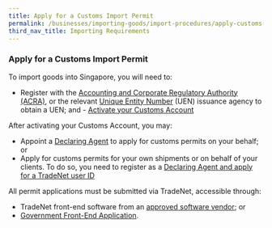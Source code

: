 ```yaml
---
title: Apply for a Customs Import Permit
permalink: /businesses/importing-goods/import-procedures/apply-customs-import-permit
third_nav_title: Importing Requirements
---
```


### Apply for a Customs Import Permit
    
 To import goods into Singapore, you will need to:
    
   -   Register with the [Accounting and Corporate Regulatory Authority (ACRA)](http://www.acra.gov.sg/), or the relevant [Unique Entity Number](http://www.uen.gov.sg/) (UEN) issuance agency to obtain a UEN; and    -   [Activate your Customs Account](https://www.tradenet.gov.sg/TN41EFORM/tds/sp/splogin.do?action=init_acct)
    
   After activating your Customs Account, you may:
    
   -   Appoint a [Declaring Agent](/businesses/resources/directories-of-service-providers/list-of-local-forwarding-agents) to apply for customs permits on your behalf; or
   -   Apply for customs permits for your own shipments or on behalf of your clients. To do so, you need to register as a [Declaring Agent and apply for a TradeNet user ID](https://www.tradenet.gov.sg/TN41EFORM/tds/sp/splogin.do?action=init_acct)
    
   All permit applications must be submitted via TradeNet, accessible through:
    
   -   TradeNet front-end software from an [approved software vendor](/about-us/national-single-window/overview/tradenet-front-end-solution-providers); or
   -   [Government Front-End Application](https://www.tradenet.gov.sg/tradenet/login.portal).
